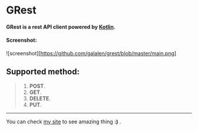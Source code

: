 **GRest**
===================

#### GRest is a rest API client powered by [Kotlin](https://kotlinlang.org/).

#### Screenshot:
![screenshot][https://github.com/galalen/grest/blob/master/main.png]

 Supported method:
-----------------
> 1. **POST**. 
> 2. **GET**.
> 3. **DELETE**.
> 4. **PUT**.

----------------------
You can check [my site](http://mg.heliohost.org) to see amazing thing **:)** .
